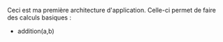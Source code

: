 Ceci est ma première architecture d'application.
Celle-ci permet de faire des calculs basiques : 
- addition(a,b)